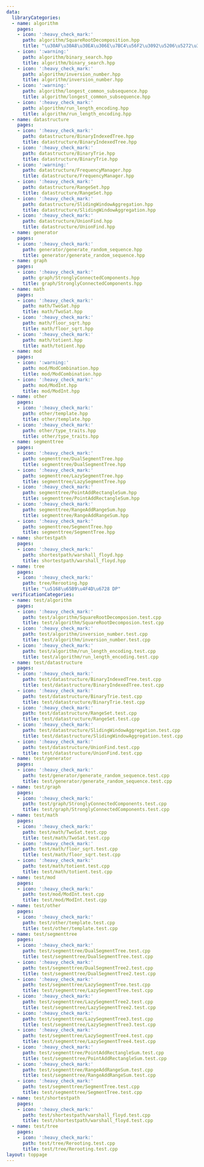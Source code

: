 ```yaml
---
data:
  libraryCategories:
  - name: algorithm
    pages:
    - icon: ':heavy_check_mark:'
      path: algorithm/SquareRootDecomposition.hpp
      title: "\u30AF\u30A8\u30EA\u306E\u7BC4\u56F2\u3092\u5206\u5272\u3059\u308B"
    - icon: ':warning:'
      path: algorithm/binary_search.hpp
      title: algorithm/binary_search.hpp
    - icon: ':heavy_check_mark:'
      path: algorithm/inversion_number.hpp
      title: algorithm/inversion_number.hpp
    - icon: ':warning:'
      path: algorithm/longest_common_subsequence.hpp
      title: algorithm/longest_common_subsequence.hpp
    - icon: ':heavy_check_mark:'
      path: algorithm/run_length_encoding.hpp
      title: algorithm/run_length_encoding.hpp
  - name: datastructure
    pages:
    - icon: ':heavy_check_mark:'
      path: datastructure/BinaryIndexedTree.hpp
      title: datastructure/BinaryIndexedTree.hpp
    - icon: ':heavy_check_mark:'
      path: datastructure/BinaryTrie.hpp
      title: datastructure/BinaryTrie.hpp
    - icon: ':warning:'
      path: datastructure/FrequencyManager.hpp
      title: datastructure/FrequencyManager.hpp
    - icon: ':heavy_check_mark:'
      path: datastructure/RangeSet.hpp
      title: datastructure/RangeSet.hpp
    - icon: ':heavy_check_mark:'
      path: datastructure/SlidingWindowAggregation.hpp
      title: datastructure/SlidingWindowAggregation.hpp
    - icon: ':heavy_check_mark:'
      path: datastructure/UnionFind.hpp
      title: datastructure/UnionFind.hpp
  - name: generator
    pages:
    - icon: ':heavy_check_mark:'
      path: generator/generate_random_sequence.hpp
      title: generator/generate_random_sequence.hpp
  - name: graph
    pages:
    - icon: ':heavy_check_mark:'
      path: graph/StronglyConnectedComponents.hpp
      title: graph/StronglyConnectedComponents.hpp
  - name: math
    pages:
    - icon: ':heavy_check_mark:'
      path: math/TwoSat.hpp
      title: math/TwoSat.hpp
    - icon: ':heavy_check_mark:'
      path: math/floor_sqrt.hpp
      title: math/floor_sqrt.hpp
    - icon: ':heavy_check_mark:'
      path: math/totient.hpp
      title: math/totient.hpp
  - name: mod
    pages:
    - icon: ':warning:'
      path: mod/ModCombination.hpp
      title: mod/ModCombination.hpp
    - icon: ':heavy_check_mark:'
      path: mod/ModInt.hpp
      title: mod/ModInt.hpp
  - name: other
    pages:
    - icon: ':heavy_check_mark:'
      path: other/template.hpp
      title: other/template.hpp
    - icon: ':heavy_check_mark:'
      path: other/type_traits.hpp
      title: other/type_traits.hpp
  - name: segmenttree
    pages:
    - icon: ':heavy_check_mark:'
      path: segmenttree/DualSegmentTree.hpp
      title: segmenttree/DualSegmentTree.hpp
    - icon: ':heavy_check_mark:'
      path: segmenttree/LazySegmentTree.hpp
      title: segmenttree/LazySegmentTree.hpp
    - icon: ':heavy_check_mark:'
      path: segmenttree/PointAddRectangleSum.hpp
      title: segmenttree/PointAddRectangleSum.hpp
    - icon: ':heavy_check_mark:'
      path: segmenttree/RangeAddRangeSum.hpp
      title: segmenttree/RangeAddRangeSum.hpp
    - icon: ':heavy_check_mark:'
      path: segmenttree/SegmentTree.hpp
      title: segmenttree/SegmentTree.hpp
  - name: shortestpath
    pages:
    - icon: ':heavy_check_mark:'
      path: shortestpath/warshall_floyd.hpp
      title: shortestpath/warshall_floyd.hpp
  - name: tree
    pages:
    - icon: ':heavy_check_mark:'
      path: tree/Rerooting.hpp
      title: "\u5168\u65B9\u4F4D\u6728 DP"
  verificationCategories:
  - name: test/algorithm
    pages:
    - icon: ':heavy_check_mark:'
      path: test/algorithm/SquareRootDecomposion.test.cpp
      title: test/algorithm/SquareRootDecomposion.test.cpp
    - icon: ':heavy_check_mark:'
      path: test/algorithm/inversion_number.test.cpp
      title: test/algorithm/inversion_number.test.cpp
    - icon: ':heavy_check_mark:'
      path: test/algorithm/run_length_encoding.test.cpp
      title: test/algorithm/run_length_encoding.test.cpp
  - name: test/datastructure
    pages:
    - icon: ':heavy_check_mark:'
      path: test/datastructure/BinaryIndexedTree.test.cpp
      title: test/datastructure/BinaryIndexedTree.test.cpp
    - icon: ':heavy_check_mark:'
      path: test/datastructure/BinaryTrie.test.cpp
      title: test/datastructure/BinaryTrie.test.cpp
    - icon: ':heavy_check_mark:'
      path: test/datastructure/RangeSet.test.cpp
      title: test/datastructure/RangeSet.test.cpp
    - icon: ':heavy_check_mark:'
      path: test/datastructure/SlidingWindowAggregation.test.cpp
      title: test/datastructure/SlidingWindowAggregation.test.cpp
    - icon: ':heavy_check_mark:'
      path: test/datastructure/UnionFind.test.cpp
      title: test/datastructure/UnionFind.test.cpp
  - name: test/generator
    pages:
    - icon: ':heavy_check_mark:'
      path: test/generator/generate_random_sequence.test.cpp
      title: test/generator/generate_random_sequence.test.cpp
  - name: test/graph
    pages:
    - icon: ':heavy_check_mark:'
      path: test/graph/StronglyConnectedComponents.test.cpp
      title: test/graph/StronglyConnectedComponents.test.cpp
  - name: test/math
    pages:
    - icon: ':heavy_check_mark:'
      path: test/math/TwoSat.test.cpp
      title: test/math/TwoSat.test.cpp
    - icon: ':heavy_check_mark:'
      path: test/math/floor_sqrt.test.cpp
      title: test/math/floor_sqrt.test.cpp
    - icon: ':heavy_check_mark:'
      path: test/math/totient.test.cpp
      title: test/math/totient.test.cpp
  - name: test/mod
    pages:
    - icon: ':heavy_check_mark:'
      path: test/mod/ModInt.test.cpp
      title: test/mod/ModInt.test.cpp
  - name: test/other
    pages:
    - icon: ':heavy_check_mark:'
      path: test/other/template.test.cpp
      title: test/other/template.test.cpp
  - name: test/segmenttree
    pages:
    - icon: ':heavy_check_mark:'
      path: test/segmenttree/DualSegmentTree.test.cpp
      title: test/segmenttree/DualSegmentTree.test.cpp
    - icon: ':heavy_check_mark:'
      path: test/segmenttree/DualSegmentTree2.test.cpp
      title: test/segmenttree/DualSegmentTree2.test.cpp
    - icon: ':heavy_check_mark:'
      path: test/segmenttree/LazySegmentTree.test.cpp
      title: test/segmenttree/LazySegmentTree.test.cpp
    - icon: ':heavy_check_mark:'
      path: test/segmenttree/LazySegmentTree2.test.cpp
      title: test/segmenttree/LazySegmentTree2.test.cpp
    - icon: ':heavy_check_mark:'
      path: test/segmenttree/LazySegmentTree3.test.cpp
      title: test/segmenttree/LazySegmentTree3.test.cpp
    - icon: ':heavy_check_mark:'
      path: test/segmenttree/LazySegmentTree4.test.cpp
      title: test/segmenttree/LazySegmentTree4.test.cpp
    - icon: ':heavy_check_mark:'
      path: test/segmenttree/PointAddRectangleSum.test.cpp
      title: test/segmenttree/PointAddRectangleSum.test.cpp
    - icon: ':heavy_check_mark:'
      path: test/segmenttree/RangeAddRangeSum.test.cpp
      title: test/segmenttree/RangeAddRangeSum.test.cpp
    - icon: ':heavy_check_mark:'
      path: test/segmenttree/SegmentTree.test.cpp
      title: test/segmenttree/SegmentTree.test.cpp
  - name: test/shortestpath
    pages:
    - icon: ':heavy_check_mark:'
      path: test/shortestpath/warshall_floyd.test.cpp
      title: test/shortestpath/warshall_floyd.test.cpp
  - name: test/tree
    pages:
    - icon: ':heavy_check_mark:'
      path: test/tree/Rerooting.test.cpp
      title: test/tree/Rerooting.test.cpp
layout: toppage
---
```

